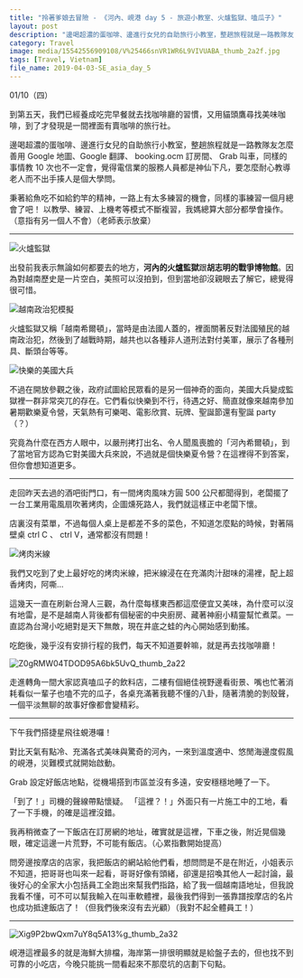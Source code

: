 ```yaml
---
title: "拎著爹娘去冒險 - 《河內、峴港 day 5 - 旅遊小教室、火爐監獄、嗑瓜子》"
layout: post
description: "邊喝超濃的蛋咖啡、邊進行女兒的自助旅行小教室，整趟旅程就是一路教隊友怎麼善用 Google 地圖、Google 翻譯、 booking.ocm 訂房間、 Grab 叫車，同樣的事情教 10 次也不一定會，覺得電信業的服務人員都是神仙下凡，要怎麼耐心教導老人而不出手揍人是個大學問。"
category: Travel
image: media/15542556909108/V%25466snVR1WR6L9VIVUABA_thumb_2a2f.jpg
tags: [Travel, Vietnam]
file_name: 2019-04-03-SE_asia_day_5
---
```


01/10（四）

到第五天，我們已經養成吃完早餐就去找咖啡廳的習慣，又用貓頭鷹尋找美味咖啡，到了才發現是一間裡面有賣咖啡的旅行社。

邊喝超濃的蛋咖啡、邊進行女兒的自助旅行小教室，整趟旅程就是一路教隊友怎麼善用 Google 地圖、Google 翻譯、 booking.ocm 訂房間、 Grab 叫車，同樣的事情教 10 次也不一定會，覺得電信業的服務人員都是神仙下凡，要怎麼耐心教導老人而不出手揍人是個大學問。

秉著給魚吃不如給釣竿的精神，一路上有太多練習的機會，同樣的事練習一個月總會了吧！
以教學、練習、上機考等模式不斷複習，我媽總算大部分都學會操作。（意指有另一個人不會）（老師表示放棄）

---

![火爐監獄](https://i.imgur.com/Imotn9s.jpg)


出發前我表示無論如何都要去的地方，**河內的火爐監獄**跟**胡志明的戰爭博物館**。因為對越南歷史是一片空白，美照可以沒拍到，但到當地卻沒親眼去了解它，總覺得很可惜。

![越南政治犯模擬](https://i.imgur.com/BRTsEZ2.jpg)

火爐監獄又稱「越南希爾頓」，當時是由法國人蓋的，裡面關著反對法國殖民的越南政治犯，然後到了越戰時期，越共也以各種非人道刑法對付美軍，展示了各種刑具、斷頭台等等。

![快樂的美國大兵](https://i.imgur.com/Jre6od5.jpg)


不過在開放參觀之後，政府試圖給民眾看的是另一個神奇的面向，美國大兵變成監獄裡一群非常突兀的存在。它們看似快樂到不行，待遇之好、簡直就像來越南參加暑期歡樂夏令營，天氣熱有可樂喝、電影欣賞、玩牌、聖誕節還有聖誕 party（？）

究竟為什麼在西方人眼中，以嚴刑拷打出名、令人聞風喪膽的「河內希爾頓」，到了當地官方認為它對美國大兵來說，不過就是個快樂夏令營？在這裡得不到答案，但你會想知道更多。

---

走回昨天去過的酒吧街門口，有一間烤肉風味方圓 500 公尺都聞得到，老闆擺了一台工業用電風扇吹著烤肉，企圖燻死路人，我們就這樣正中老闆下懷。

店裏沒有菜單，不過每個人桌上是都差不多的菜色，不知道怎麼點的時候，對著隔壁桌 ctrl C 、 ctrl V，通常都沒有問題！

![烤肉米線](https://i.imgur.com/IgvvF7U.jpg)

我們又吃到了史上最好吃的烤肉米線，把米線浸在在充滿肉汁甜味的湯裡，配上超香烤肉，阿嘶...

這幾天一直在刷新台灣人三觀，為什麼每樣東西都這麼便宜又美味，為什麼可以沒有地雷，是不是越南人背後都有個秘密的中央廚房、藏著神廚小精靈幫忙煮菜。一直認為台灣小吃絕對是天下無敵，現在井底之蛙的內心開始感到動搖。

吃飽後，幾乎沒有安排行程的我們，每天不知道要幹嘛，就是再去找咖啡廳！

![Z0gRMW04TDOD95A6bk5UvQ_thumb_2a22](https://i.imgur.com/3qnZyNR.jpg)

走進轉角一間大家認真嗑瓜子的飲料店，二樓有個絕佳視野邊看街景、嘴也忙著消耗看似一輩子也嗑不完的瓜子，各桌充滿著我聽不懂的八卦，隨著清脆的剝殼聲，一個平淡無聊的故事好像都會變精彩。

---

下午我們搭捷星飛往蜆港囉！

對比天氣有點冷、充滿各式美味與驚奇的河內，一來到溫度適中、悠閒海邊度假風的峴港，災難模式就開始啟動。

Grab 設定好飯店地點，從機場搭到市區並沒有多遠，安安穩穩地睡了一下。

「到了！」司機的聲線帶點懷疑。
「這裡？！」外面只有一片施工中的工地，看了一下手機，的確是這裡沒錯。

我再稍微查了一下飯店在訂房網的地址，確實就是這裡，下車之後，附近晃個幾眼，確定這邊一片荒野，不可能有飯店。（心累指數開始提高）

問旁邊按摩店的店家，我把飯店的網站給他們看，想問問是不是在附近，小姐表示不知道，把哥哥也叫來一起看，哥哥好像有頭緒，卻還是招喚其他人一起討論，最後好心的全家大小包括員工全跑出來幫我們指路，給了我一個越南語地址，但我說我看不懂，可不可以幫我輸入在叫車軟體裡，最後我們得到一張靠譜按摩店的名片也成功抵達飯店了！（但我們後來沒有去光顧）（我對不起全體員工！）

----

![Xig9P2bwQxm7uY8q5A13%g_thumb_2a32](https://i.imgur.com/N0zE3VU.jpg)

峴港這裡最多的就是海鮮大排檔，海岸第一排很明顯就是給盤子去的，但也找不到可靠的小吃店，今晚只能挑一間看起來不那麼坑的店劃下句點。
